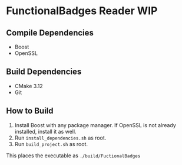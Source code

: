 # FunctionalBadges Reader WIP

## Compile Dependencies
* Boost
* OpenSSL

## Build Dependencies
* CMake 3.12
* Git

## How to Build
1. Install Boost with any package manager. If OpenSSL is not already
installed, install it as well.
2. Run `install_dependencies.sh` as root.
3. Run `build_project.sh` as root.

This places the executable as `./build/FuctionalBadges`